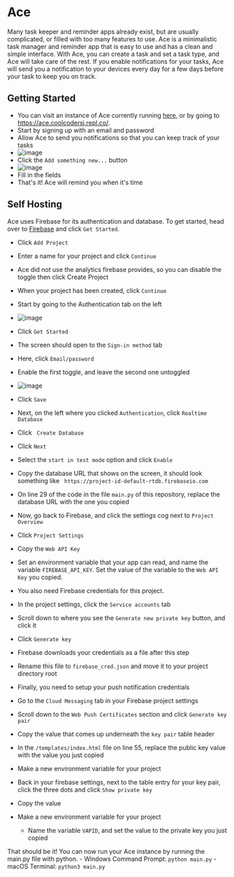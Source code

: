 # Ace

Many task keeper and reminder apps already exist, but are usually complicated, or filled with too many features to use. Ace is a minimalistic task manager and reminder app that is easy to use and has a clean and simple interface. With Ace, you can create a task and set a task type, and Ace will take care of the rest. If you enable notifications for your tasks, Ace will send you a notification to your devices every day for a few days before your task to keep you on track.

## Getting Started
- You can visit an instance of Ace currently running [here](https://ace.coolcodersj.repl.co/), or by going to https://ace.coolcodersj.repl.co/.
- Start by signing up with an email and password
- Allow Ace to send you notifications so that you can keep track of your tasks
- ![image](https://sjcdn.is-a.dev/file/vftukt)
- Click the `Add something new...` button
- ![image](https://sjcdn.is-a.dev/file/eippdl)
- Fill in the fields 
- That's it! Ace will remind you when it's time

## Self Hosting
Ace uses Firebase for its authentication and database. To get started, head over to [Firebase](https://firebase.google.com/) and click `Get Started`. 
- Click `Add Project`
- Enter a name for your project and click `Continue`
- Ace did not use the analytics firebase provides, so you can disable the toggle then click Create Project
- When your project has been created, click `Continue`

- Start by going to the Authentication tab on the left
- ![image](https://sjcdn.is-a.dev/file/pyycdq)
- Click `Get Started`
- The screen should open to the `Sign-in method` tab
- Here, click `Email/password`
- Enable the first toggle, and leave the second one untoggled
- ![image](https://sjcdn.is-a.dev/file/vquixa)
- Click `Save`
- Next, on the left where you clicked `Authentication`, click `Realtime Database`
- Click ` Create Database`
- Click `Next`
- Select the `start in test mode` option and click `Enable`
- Copy the database URL that shows on the screen, it should look something like ` https://project-id-default-rtdb.firebaseio.com`
- On line 29 of the code in the file `main.py` of this repository, replace the database URL with the one you copied
- Now, go back to Firebase, and click the settings cog next to `Project Overview`
- Click `Project Settings`
- Copy the `Web API Key`
- Set an environment variable that your app can read, and name the variable `FIREBASE_API_KEY`. Set the value of the variable to the `Web API Key` you copied.


- You also need Firebase credentials for this project.
- In the project settings, click the `Service accounts` tab
- Scroll down to where you see the `Generate new private key` button, and click it
- Click `Generate key`
- Firebase downloads your credentials as a file after this step
- Rename this file to `firebase_cred.json` and move it to your project directory root

- Finally, you need to setup your push notification credentials
- Go to the `Cloud Messaging` tab in your Firebase project settings
- Scroll down to the `Web Push Certificates` section and click `Generate key pair`
- Copy the value that comes up underneath the `key pair` table header
- In the `/templates/index.html` file on line 55, replace the public key value with the value you just copied
- Make a new environment variable for your project
- Back in your firebase settings, next to the table entry for your key pair, click the three dots and click `Show private key`
- Copy the value
- Make a new environment variable for your project
    - Name the variable `VAPID`, and set the value to the private key you just copied

That should be it! You can now run your Ace instance by running the main.py file with python.
    - Windows Command Prompt: `python main.py`
    - macOS Terminal: `python3 main.py`